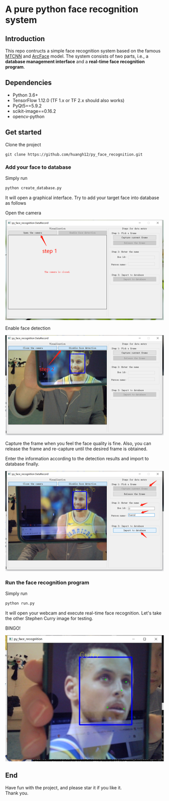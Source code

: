 # A pure python face recognition system #
## Introduction ## 
This repo contructs a simple face recognition system based on the famous [MTCNN](https://kpzhang93.github.io/MTCNN_face_detection_alignment/)
and [ArcFace](https://arxiv.org/pdf/1801.07698.pdf) model.
The system consists of two parts, i.e., a **database management interface** and a **real-time face recognition program**.


## Dependencies ##
- Python 3.6+   
- TensorFlow 1.12.0 (TF 1.x or TF 2.x should also works)
- PyQt5==5.9.2
- scikit-image==0.16.2
- opencv-python


## Get started ##
Clone the project
```
git clone https://github.com/huangh12/py_face_recognition.git
```

### Add your face to database ###
Simply run
```Python
python create_database.py
```

It will open a graphical interface.
Try to add your target face into database as follows        

Open the camera

![step0](./figures/step0.PNG)

Enable face detection      

![step1](./figures/step1.PNG)

Capture the frame when you feel the face quality is fine. Also, you can release the frame and re-capture until the desired frame is obtained.

Enter the information according to the detection results and import to
database finally.

![step2](./figures/step2.PNG)







### Run the face recognition program ###
Simply run
```Python
python run.py
```

It will open your webcam and execute real-time face recognition.
Let's take the other Stephen Curry image for testing.

BINGO!

![step4](./figures/step4.PNG)


## End ##
Have fun with the project, and please star it if you like it.       
Thank you.